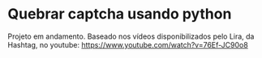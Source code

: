 # Quebrar captcha usando python
Projeto em andamento. Baseado nos vídeos disponibilizados pelo Lira, da Hashtag, no youtube: https://www.youtube.com/watch?v=76Ef-JC90o8

